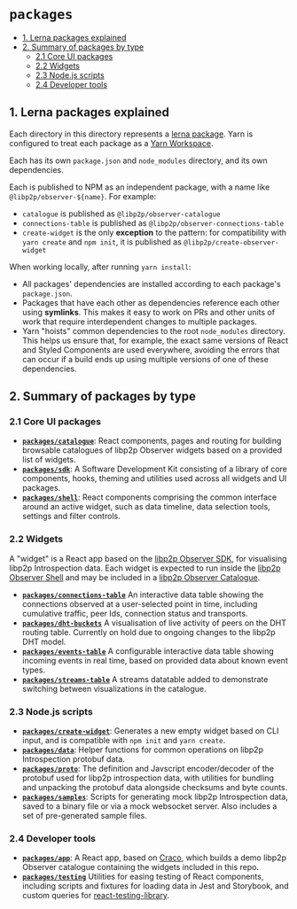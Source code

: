 # `packages`

<!-- MarkdownTOC -->

- [1. Lerna packages explained](#1-lerna-packages-explained)
- [2. Summary of packages by type](#2-summary-of-packages-by-type)
  - [2.1 Core UI packages](#21-core-ui-packages)
  - [2.2 Widgets](#22-widgets)
  - [2.3 Node.js scripts](#23-nodejs-scripts)
  - [2.4 Developer tools](#24-developer-tools)

<!-- /MarkdownTOC -->


<a id="1-lerna-packages-explained"></a>
## 1. Lerna packages explained

Each directory in this directory represents a [lerna package](https://github.com/lerna/lerna#about). Yarn is configured to treat each package as a [Yarn Workspace](https://classic.yarnpkg.com/en/docs/workspaces/). 

Each has its own `package.json` and `node_modules` directory, and its own dependencies.

Each is published to NPM as an independent package, with a name like `@libp2p/observer-${name}`. For example:

 - `catalogue` is published as `@libp2p/observer-catalogue`
 - `connections-table` is published as `@libp2p/observer-connections-table`
 - `create-widget` is the only **exception** to the pattern: for compatibility with `yarn create` and `npm init`, it is published as `@libp2p/create-observer-widget` 

When working locally, after running `yarn install`:

 - All packages' dependencies are installed according to each package's `package.json`.
 - Packages that have each other as dependencies reference each other using **symlinks**. This makes it easy to work on PRs and other units of work that require interdependent changes to multiple packages.
 - Yarn "hoists" common dependencies to the root `node_modules` directory. This helps us ensure that, for example, the exact same versions of React and Styled Components are used everywhere, avoiding the errors that can occur if a build ends up using multiple versions of one of these dependencies.


<a id="2-summary-of-packages-by-type"></a>
## 2. Summary of packages by type


<a id="21-core-ui-packages"></a>
### 2.1 Core UI packages

- [**`packages/catalogue`**](catalogue): React components, pages and routing for building browsable catalogues of libp2p Observer widgets based on a provided list of widgets.
- [**`packages/sdk`**](sdk): A Software Development Kit consisting of a library of core components, hooks, theming and utilities used across all widgets and UI packages.
- [**`packages/shell`**](shell): React components comprising the common interface around an active widget, such as data timeline, data selection tools, settings and filter controls.

<a id="22-widgets"></a>
### 2.2 Widgets

A "widget" is a React app based on the [libp2p Observer SDK](sdk), for visualising libp2p Introspection data. Each widget is expected to run inside the [libp2p Observer Shell](shell) and may be included in a [libp2p Observer Catalogue](catalogue).

- [**`packages/connections-table`**](connections-table) An interactive data table showing the connections observed at a user-selected point in time, including cumulative traffic, peer Ids, connection status and transports.
- [**`packages/dht-buckets`**](events-table) A visualisation of live activity of peers on the DHT routing table. Currently on hold due to ongoing changes to the libp2p DHT model.
- [**`packages/events-table`**](events-table) A configurable interactive data table showing incoming events in real time, based on provided data about known event types.
- [**`packages/streams-table`**](streams-table) A streams datatable added to demonstrate switching between visualizations in the catalogue.


<a id="23-nodejs-scripts"></a>
### 2.3 Node.js scripts

- [**`packages/create-widget`**](create-widget): Generates a new empty widget based on CLI input, and is compatible with `npm init` and `yarn create`. 
- [**`packages/data`**](data): Helper functions for common operations on libp2p Introspection protobuf data. 
- [**`packages/proto`**](proto): The definition and Javscript encoder/decoder of the protobuf used for libp2p introspection data, with utilities for bundling and unpacking the protobuf data alongside checksums and byte counts. 
- [**`packages/samples`**](samples): Scripts for generating mock libp2p Introspection data, saved to a binary file or via a mock websocket server. Also includes a set of pre-generated sample files. 


<a id="24-developer-tools"></a>
### 2.4 Developer tools

- [**`packages/app`**](app): A React app, based on [Craco](https://github.com/gsoft-inc/craco), which builds a demo libp2p Observer catalogue containing the widgets included in this repo.
- [**`packages/testing`**](testing) Utilities for easing testing of React components, including scripts and fixtures for loading data in Jest and Storybook, and custom queries for [react-testing-library](https://testing-library.com/docs/react-testing-library/intro).